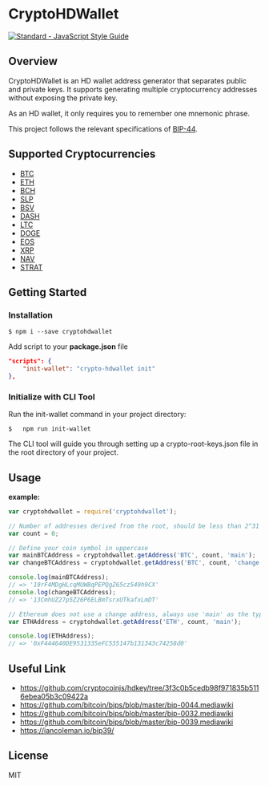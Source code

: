 # CryptoHDWallet

[![Standard - JavaScript Style Guide](https://cdn.rawgit.com/standard/standard/master/badge.svg)](https://github.com/standard/standard)

## Overview

CryptoHDWallet is an HD wallet address generator that separates public and private keys. It supports generating multiple cryptocurrency addresses without exposing the private key.

As an HD wallet, it only requires you to remember one mnemonic phrase.

This project follows the relevant specifications of [BIP-44](https://github.com/bitcoin/bips/blob/master/bip-0044.mediawiki).

## Supported Cryptocurrencies

- [BTC](https://bitcoin.org/)
- [ETH](https://ethereum.org/)
- [BCH](https://www.bitcoincash.org/)
- [SLP](https://simpleledger.cash/)
- [BSV](https://bitcoinsv.com/)
- [DASH](https://www.dash.org/)
- [LTC](https://litecoin.org/)
- [DOGE](https://dogecoin.com/)
- [EOS](https://eos.io/)
- [XRP](https://ripple.com/xrp/)
- [NAV](https://navcoin.org/en)
- [STRAT](https://www.stratisplatform.com/)

## Getting Started

### Installation

```shell
$ npm i --save cryptohdwallet
```

Add script to your **package.json** file

``` json
"scripts": {
    "init-wallet": "crypto-hdwallet init"
},
```

### Initialize with CLI Tool

Run the init-wallet command in your project directory:

``` shell
$   npm run init-wallet
```

The CLI tool will guide you through setting up a crypto-root-keys.json file in the root directory of your project.


Usage
-----

**example:**

```js
var cryptohdwallet = require('cryptohdwallet');

// Number of addresses derived from the root, should be less than 2^31
var count = 0;

// Define your coin symbol in uppercase
var mainBTCAddress = cryptohdwallet.getAddress('BTC', count, 'main');
var changeBTCAddress = cryptohdwallet.getAddress('BTC', count, 'change');

console.log(mainBTCAddress);
// => '19rF4MDgHLcqMUWBqPEPQgZ65cz549h9CX'
console.log(changeBTCAddress);
// => '13CmhUZ27p5Z26P6ELBmTsrxUTkafxLmDT'

// Ethereum does not use a change address, always use 'main' as the type
var ETHAddress = cryptohdwallet.getAddress('ETH', count, 'main');

console.log(ETHAddress);
// => '0xF444640DE9531335eFC535147b131343c74258d0'
```


Useful Link
----------
- https://github.com/cryptocoinjs/hdkey/tree/3f3c0b5cedb98f971835b5116ebea05b3c09422a
- https://github.com/bitcoin/bips/blob/master/bip-0044.mediawiki
- https://github.com/bitcoin/bips/blob/master/bip-0032.mediawiki
- https://github.com/bitcoin/bips/blob/master/bip-0039.mediawiki
- https://iancoleman.io/bip39/


License
-------

MIT
